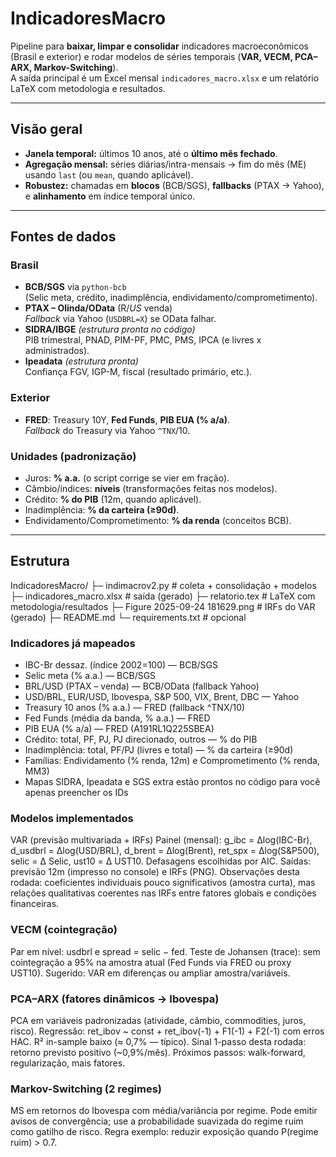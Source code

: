 # IndicadoresMacro

Pipeline para **baixar, limpar e consolidar** indicadores macroeconômicos (Brasil e exterior) e rodar modelos de séries temporais (**VAR, VECM, PCA–ARX, Markov-Switching**).  
A saída principal é um Excel mensal `indicadores_macro.xlsx` e um relatório LaTeX com metodologia e resultados.

---

## Visão geral

- **Janela temporal:** últimos 10 anos, até o **último mês fechado**.  
- **Agregação mensal:** séries diárias/intra-mensais → fim do mês (ME) usando `last` (ou `mean`, quando aplicável).  
- **Robustez:** chamadas em **blocos** (BCB/SGS), **fallbacks** (PTAX → Yahoo), e **alinhamento** em índice temporal único.

---

## Fontes de dados

### Brasil
- **BCB/SGS** via `python-bcb`  
  (Selic meta, crédito, inadimplência, endividamento/comprometimento).
- **PTAX – Olinda/OData** (R$/US$ venda)  
  *Fallback* via Yahoo (`USDBRL=X`) se OData falhar.
- **SIDRA/IBGE** *(estrutura pronta no código)*  
  PIB trimestral, PNAD, PIM-PF, PMC, PMS, IPCA (e livres x administrados).
- **Ipeadata** *(estrutura pronta)*  
  Confiança FGV, IGP-M, fiscal (resultado primário, etc.).

### Exterior
- **FRED**: Treasury 10Y, **Fed Funds**, **PIB EUA (% a/a)**.  
  *Fallback* do Treasury via Yahoo `^TNX`/10.

### Unidades (padronização)
- Juros: **% a.a.** (o script corrige se vier em fração).  
- Câmbio/índices: **níveis** (transformações feitas nos modelos).  
- Crédito: **% do PIB** (12m, quando aplicável).  
- Inadimplência: **% da carteira (≥90d)**.  
- Endividamento/Comprometimento: **% da renda** (conceitos BCB).

---

## Estrutura

IndicadoresMacro/
├─ indimacrov2.py # coleta + consolidação + modelos
├─ indicadores_macro.xlsx # saída (gerado)
├─ relatorio.tex # LaTeX com metodologia/resultados
├─ Figure 2025-09-24 181629.png # IRFs do VAR (gerado)
├─ README.md
└─ requirements.txt # opcional

### Indicadores já mapeados
- IBC-Br dessaz. (índice 2002=100) — BCB/SGS
- Selic meta (% a.a.) — BCB/SGS
- BRL/USD (PTAX – venda) — BCB/OData (fallback Yahoo)
- USD/BRL, EUR/USD, Ibovespa, S&P 500, VIX, Brent, DBC — Yahoo
- Treasury 10 anos (% a.a.) — FRED (fallback ^TNX/10)
- Fed Funds (média da banda, % a.a.) — FRED
- PIB EUA (% a/a) — FRED (A191RL1Q225SBEA)
- Crédito: total, PF, PJ, PJ direcionado, outros — % do PIB
- Inadimplência: total, PF/PJ (livres e total) — % da carteira (≥90d)
- Famílias: Endividamento (% renda, 12m) e Comprometimento (% renda, MM3)
- Mapas SIDRA, Ipeadata e SGS extra estão prontos no código para você apenas preencher os IDs

### Modelos implementados
VAR (previsão multivariada + IRFs)
Painel (mensal):
g_ibc = Δlog(IBC-Br), d_usdbrl = Δlog(USD/BRL), d_brent = Δlog(Brent),
ret_spx = Δlog(S&P500), selic = Δ Selic, ust10 = Δ UST10.
Defasagens escolhidas por AIC.
Saídas: previsão 12m (impresso no console) e IRFs (PNG).
Observações desta rodada: coeficientes individuais pouco significativos (amostra curta), mas relações qualitativas coerentes nas IRFs entre fatores globais e condições financeiras.

### VECM (cointegração)
Par em nível: usdbrl e spread = selic − fed.
Teste de Johansen (trace): sem cointegração a 95% na amostra atual
(Fed Funds via FRED ou proxy UST10).
Sugerido: VAR em diferenças ou ampliar amostra/variáveis.

### PCA–ARX (fatores dinâmicos → Ibovespa)
PCA em variáveis padronizadas (atividade, câmbio, commodities, juros, risco).
Regressão: ret_ibov ~ const + ret_ibov(-1) + F1(-1) + F2(-1) com erros HAC.
R² in-sample baixo (≈ 0,7% — típico).
Sinal 1-passo desta rodada: retorno previsto positivo (~0,9%/mês).
Próximos passos: walk-forward, regularização, mais fatores.

### Markov-Switching (2 regimes)
MS em retornos do Ibovespa com média/variância por regime.
Pode emitir avisos de convergência; use a probabilidade suavizada do regime ruim como gatilho de risco.
Regra exemplo: reduzir exposição quando P(regime ruim) > 0.7.
